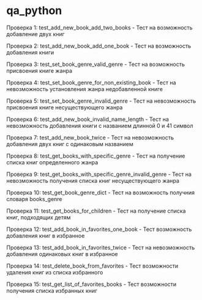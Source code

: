 # qa_python
Проверка 1: test_add_new_book_add_two_books - Тест на возможность добавление двух книг

Проверка 2: test_add_new_book_add_one_book - Тест на возможность добавления книги

Проверка 3: test_set_book_genre_valid_genre - Тест на возможность присвоения книге жанра 

Проверка 4: test_set_book_genre_for_non_existing_book - Тест на невозможность установления жанра недобавленной книге

Проверка 5: test_set_book_genre_invalid_genre - Тест на невозможность присвоения книге несуществующего жанра

Проверка 6: test_add_new_book_invalid_name_length - Тест на невозможность добавления книги с названием длинной 0 и 41 символ

Проверка 7: test_add_new_book_twice - Тест на невозможность добавления двух книг с одинаковым названием

Проверка 8: test_get_books_with_specific_genre - Тест на получение списка книг определенного жанра

Проверка 9: test_get_books_with_specific_genre_invalid_genre - Тест на невозможность получения списка книг несуществующего жанра

Проверка 10: test_get_book_genre_dict - Тест на возможность получния словаря books_genre

Проверка 11: test_get_books_for_children - Тест на получение списка книг, подходящих детям

Проверка 12: test_add_book_in_favorites_one_book - Тест возможность добавления книг в избранное

Проверка 13: test_add_book_in_favorites_twice - Тест на невозможность добавления одинаковых книг в избранное

Проверка 14: test_delete_book_from_favorites - Тест возможности удаления книг из списка избранного

Проверка 15: test_get_list_of_favorites_books - Тест возможности получения списка избранных книг
